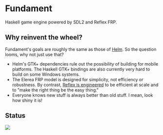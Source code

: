 # Fundament
Haskell game engine powered by SDL2 and Reflex FRP.

## Why reinvent the wheel?

Fundament's goals are roughly the same as those of [Helm](http://helm-engine.org/). So the question looms, why not just use that?

- Helm's GTK+ dependencies rule out the possibility of building for mobile platforms. The Haskell GTK+ bindings are also currently very hard to build on some Windows systems.
- The Elerea FRP model is designed for simplicity, not efficiency or robustness. By contrast, [Reflex is engineered](https://www.youtube.com/watch?v=3qfc9XFVo2c) to be efficient at scale and to "make the right thing be the easy thing."
- Everyone knows new stuff is always better than old stuff. I mean, look how shiny it is!

## Status

<img src="http://i48.tinypic.com/2chatfa.jpg">
